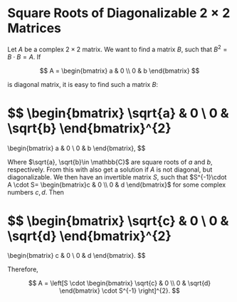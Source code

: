 # Square Roots of Diagonalizable $2 \times 2$ Matrices

Let $A$ be a complex $2 \times 2$ matrix. We want to find a matrix $B$, such that $B^{2}= B \cdot B = A$. If

$$
A = \begin{bmatrix}
a & 0 \\
0 & b
\end{bmatrix}
$$

is diagonal matrix, it is easy to find such a matrix $B$:

$$
\begin{bmatrix}
\sqrt{a} & 0 \\
0 & \sqrt{b}
\end{bmatrix}^{2}
=
\begin{bmatrix}
a & 0 \\
0 & b
\end{bmatrix},
$$

Where $\sqrt{a}, \sqrt{b}\in \mathbb{C}$ are square roots of $a$ and $b$, respectively. From this with also get a solution if $A$ is not diagonal, but diagonalizable. We then have an invertible matrix $S$, such that $S^{-1}\cdot A \cdot S= \begin{bmatrix}c & 0 \\ 0 & d \end{bmatrix}$ for some complex numbers $c, d$. Then

$$
\begin{bmatrix}
\sqrt{c} & 0 \\
0 & \sqrt{d}
\end{bmatrix}^{2}
=
\begin{bmatrix}
c & 0 \\
0 & d
\end{bmatrix}.
$$

Therefore,

$$
A =
\left[S \cdot
\begin{bmatrix}
\sqrt{c} & 0 \\
0 & \sqrt{d}
\end{bmatrix}
\cdot S^{-1}
\right]^{2}.
$$